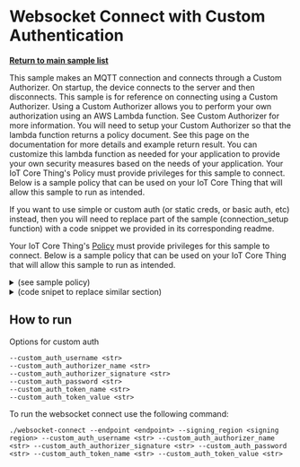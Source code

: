 # Websocket Connect with Custom Authentication

[**Return to main sample list**](../../README.md)

This sample makes an MQTT connection and connects through a Custom Authorizer.
On startup, the device connects to the server and then disconnects.
This sample is for reference on connecting using a Custom Authorizer.
Using a Custom Authorizer allows you to perform your own authorization using an AWS Lambda function.
See Custom Authorizer for more information.
You will need to setup your Custom Authorizer so that the lambda function returns a policy document.
See this page on the documentation for more details and example return result.
You can customize this lambda function as needed for your application to provide your own security measures based on the needs of your application.
Your IoT Core Thing's Policy must provide privileges for this sample to connect.
Below is a sample policy that can be used on your IoT Core Thing that will allow this sample to run as intended.

If you want to use simple or custom auth (or static creds, or basic auth, etc) instead,
then you will need to replace part of the sample (connection\_setup function) with a code snippet we provided in its corresponding readme.

Your IoT Core Thing's [Policy](https://docs.aws.amazon.com/iot/latest/developerguide/iot-policies.html) must provide privileges for this sample to connect. Below is a sample policy that can be used on your IoT Core Thing that will allow this sample to run as intended.

<details>
<summary>(see sample policy)</summary>
<pre>
{
  "Version": "2012-10-17",
  "Statement": [
    {
      "Effect": "Allow",
      "Action": [
        "iot:Connect"
      ],
      "Resource": [
        "arn:aws:iot:<b>region</b>:<b>account</b>:client/test-*"
      ]
    }
  ]
}
</pre>


Replace with the following with the data from your AWS account:
* `<region>`: The AWS IoT Core region where you created your AWS IoT Core thing you wish to use with this sample. For example `us-east-1`.
* `<account>`: Your AWS IoT Core account ID. This is the set of numbers in the top right next to your AWS account name when using the AWS IoT Core website.

Note that in a real application, you may want to avoid the use of wildcards in your ClientID or use them selectively. Please follow best practices when working with AWS on production applications using the SDK. Also, for the purposes of this sample, please make sure your policy allows a client ID of `test-*` to connect or use `--client_id <client ID here>` to send the client ID your policy supports.

For this sample, using Websockets will attempt to connect using custom auth.

</details>

<details>
<summary> (code snipet to replace similar section)</summary>
<pre language="c++">
<code>
void connection_setup(int argc, char \*argv[], ApiHandle &apiHandle, Utils::cmdData &cmdData,
    Aws::Iot::MqttClientConnectionConfigBuilder &clientConfigBuilder)
{
  cmdData = Utils::parseSampleInputCustomAuthorizerConnect(argc, argv, &apiHandle);
  // Create the MQTT builder and populate it with data from cmdData.
  Aws::Crt::Auth::CredentialsProviderChainDefaultConfig defaultConfig;
  std::shared_ptr<Aws::Crt::Auth::ICredentialsProvider> provider =
      Aws::Crt::Auth::CredentialsProvider::CreateCredentialsProviderChainDefault(defaultConfig);
  Aws::Iot::WebsocketConfig websocketConfig((cmdData.input_signingRegion), provider);
  clientConfigBuilder = Aws::Iot::MqttClientConnectionConfigBuilder(websocketConfig);
  clientConfigBuilder.WithEndpoint((cmdData.input_endpoint));
  clientConfigBuilder.WithCustomAuthorizer(
      (cmdData.input_customAuthUsername),
      (cmdData.input_customAuthorizerName),
      (cmdData.input_customAuthorizerSignature),
      (cmdData.input_customAuthPassword),
      (cmdData.input_customTokenKeyName),
      (cmdData.input_customTokenValue));
}

</code>
</pre>
</details>

## How to run

Options for custom auth
```
--custom_auth_username <str>
--custom_auth_authorizer_name <str>
--custom_auth_authorizer_signature <str>
--custom_auth_password <str>
--custom_auth_token_name <str>
--custom_auth_token_value <str>
```

To run the websocket connect use the following command:

```
./websocket-connect --endpoint <endpoint> --signing_region <signing region> --custom_auth_username <str> --custom_auth_authorizer_name <str> --custom_auth_authorizer_signature <str> --custom_auth_password <str> --custom_auth_token_name <str> --custom_auth_token_value <str>
```

